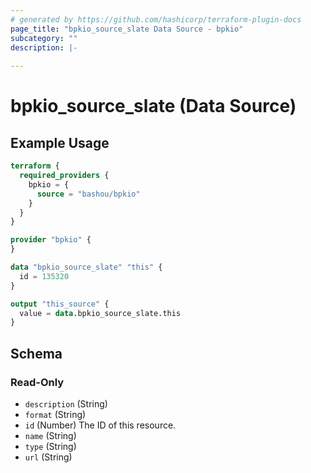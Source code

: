 ```yaml
---
# generated by https://github.com/hashicorp/terraform-plugin-docs
page_title: "bpkio_source_slate Data Source - bpkio"
subcategory: ""
description: |-
  
---
```


# bpkio_source_slate (Data Source)



## Example Usage

```terraform
terraform {
  required_providers {
    bpkio = {
      source = "bashou/bpkio"
    }
  }
}

provider "bpkio" {
}

data "bpkio_source_slate" "this" {
  id = 135320
}

output "this_source" {
  value = data.bpkio_source_slate.this
}
```

<!-- schema generated by tfplugindocs -->
## Schema

### Read-Only

- `description` (String)
- `format` (String)
- `id` (Number) The ID of this resource.
- `name` (String)
- `type` (String)
- `url` (String)
